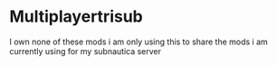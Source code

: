 # Multiplayertrisub

I own none of these mods i am only using this to share the mods i am currently using for my subnautica server
